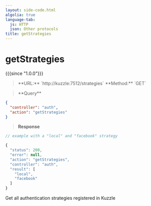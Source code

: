 ```yaml
---
layout: side-code.html
algolia: true
language-tab:
  js: HTTP
  json: Other protocols
title: getStrategies
---
```


# getStrategies

{{{since "1.0.0"}}}

<blockquote class="js">
<p>
**URL:** `http://kuzzle:7512/strategies`  
**Method:** `GET`
</p>
</blockquote>

<blockquote class="json">
<p>
**Query**
</p>
</blockquote>

```json
{
  "controller": "auth",
  "action": "getStrategies"
}
```

>**Response**

```javascript
// example with a "local" and "facebook" strategy

{
  "status": 200,
  "error": null,
  "action": "getStrategies",
  "controller": "auth",
  "result": [
    "local",
    "facebook"
  ]
}
```

Get all authentication strategies registered in Kuzzle
